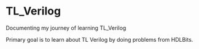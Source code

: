 # TL_Verilog
Documenting my journey of learning TL_Verilog

Primary goal is to learn about TL Verilog by doing problems from HDLBits.
